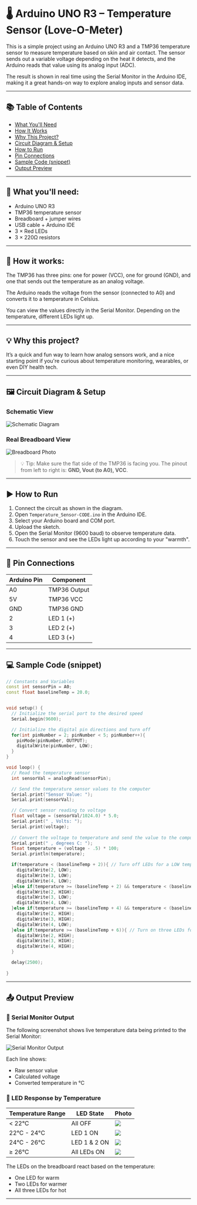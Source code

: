 # 🌡️ Arduino UNO R3 – Temperature Sensor (Love-O-Meter)

This is a simple project using an Arduino UNO R3 and a TMP36 temperature sensor to measure temperature based on skin and air contact. The sensor sends out a variable voltage depending on the heat it detects, and the Arduino reads that value using its analog input (ADC).

The result is shown in real time using the Serial Monitor in the Arduino IDE, making it a great hands-on way to explore analog inputs and sensor data.

---

## 📚 Table of Contents

- [What You'll Need](#-what-youll-need)
- [How It Works](#-how-it-works)
- [Why This Project?](#-why-this-project)
- [Circuit Diagram & Setup](#️-circuit-diagram--setup)
- [How to Run](#️-how-to-run)
- [Pin Connections](#-pin-connections)
- [Sample Code (snippet)](#-sample-code-snippet)
- [Output Preview](#-output-preview)

---

## 🔧 What you'll need:
- Arduino UNO R3
- TMP36 temperature sensor
- Breadboard + jumper wires
- USB cable + Arduino IDE
- 3 × Red LEDs
- 3 × 220Ω resistors

---

## 🧠 How it works:

The TMP36 has three pins: one for power (VCC), one for ground (GND), and one that sends out the temperature as an analog voltage.

The Arduino reads the voltage from the sensor (connected to A0) and converts it to a temperature in Celsius.

You can view the values directly in the Serial Monitor. Depending on the temperature, different LEDs light up.

---

## 💡 Why this project?

It’s a quick and fun way to learn how analog sensors work, and a nice starting point if you're curious about temperature monitoring, wearables, or even DIY health tech.

---

## 🖼️ Circuit Diagram & Setup

### Schematic View
![Schematic Diagram](Assets/SchematicView.jpg)

### Real Breadboard View
![Breadboard Photo](Assets/Breadboard.jpg)

> 💡 Tip: Make sure the flat side of the TMP36 is facing you. The pinout from left to right is: **GND, Vout (to A0), VCC**.

---

## ▶️ How to Run

1. Connect the circuit as shown in the diagram.
2. Open `Temperature_Sensor-CODE.ino` in the Arduino IDE.
3. Select your Arduino board and COM port.
4. Upload the sketch.
5. Open the Serial Monitor (9600 baud) to observe temperature data.
6. Touch the sensor and see the LEDs light up according to your "warmth".

---

## 🔌 Pin Connections

| Arduino Pin | Component         |
|-------------|-------------------|
| A0          | TMP36 Output      |
| 5V          | TMP36 VCC         |
| GND         | TMP36 GND         |
| 2           | LED 1 (+)         |
| 3           | LED 2 (+)         |
| 4           | LED 3 (+)         |

---

## 💻 Sample Code (snippet)

```cpp
// Constants and Variables
const int sensorPin = A0;
const float baselineTemp = 20.0;


void setup() {
  // Initialize the serial port to the desired speed
  Serial.begin(9600);

  // Initialize the digital pin directions and turn off
  for(int pinNumber = 2; pinNumber < 5; pinNumber++){
    pinMode(pinNumber, OUTPUT);
    digitalWrite(pinNumber, LOW);
  }
}

void loop() {
  // Read the temperature sensor
  int sensorVal = analogRead(sensorPin);

  // Send the temperature sensor values to the computer
  Serial.print("Sensor Value: ");
  Serial.print(sensorVal);

  // Convert sensor reading to voltage
  float voltage = (sensorVal/1024.0) * 5.0;
  Serial.print(" , Volts: ");
  Serial.print(voltage);
  
  // Convert the voltage to temperature and send the value to the computer
  Serial.print(" , degrees C: ");
  float temperature = (voltage - .5) * 100;
  Serial.println(temperature);

  if(temperature < (baselineTemp + 2)){ // Turn off LEDs for a LOW temperature
    digitalWrite(2, LOW);
    digitalWrite(3, LOW);
    digitalWrite(4, LOW);
  }else if(temperature >= (baselineTemp + 2) && temperature < (baselineTemp + 4)){ // Turn on one LED for a LOW temperature
    digitalWrite(2, HIGH);
    digitalWrite(3, LOW);
    digitalWrite(4, LOW);
  }else if(temperature >= (baselineTemp + 4) && temperature < (baselineTemp + 6)){ // Turn on two LEDs for a MEDIUM temperature
    digitalWrite(2, HIGH);
    digitalWrite(3, HIGH);
    digitalWrite(4, LOW);
  }else if(temperature >= (baselineTemp + 6)){ // Turn on three LEDs for a high temperature
    digitalWrite(2, HIGH);
    digitalWrite(3, HIGH);
    digitalWrite(4, HIGH);
  }

  delay(2500);
  
}
```

---

## 📤 Output Preview

### 🔢 Serial Monitor Output

The following screenshot shows live temperature data being printed to the Serial Monitor:

![Serial Monitor Output](Assets/SerialMonitor.png)

Each line shows:
- Raw sensor value
- Calculated voltage
- Converted temperature in °C

### 🔦 LED Response by Temperature


| Temperature Range       | LED State           | Photo |
|-------------------------|---------------------|-------|
| < 22°C                  | All OFF             | ![](Assets/LEDs_All_Off.jpg) |
| 22°C - 24°C             | LED 1 ON            | ![](Assets/LEDs_One_On.jpg) |
| 24°C - 26°C             | LED 1 & 2 ON        | ![](Assets/LEDs_Two_On.jpg) |
| ≥ 26°C                  | All LEDs ON         | ![](Assets/LEDs_All_On.jpg) |

The LEDs on the breadboard react based on the temperature:
- One LED for warm
- Two LEDs for warmer
- All three LEDs for hot

---
